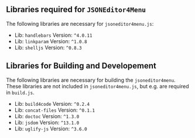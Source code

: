 
## Libraries required for  `JSONEditor4Menu`
The following libraries are necessary for `jsoneditor4menu.js`:
* Lib: `handlebars` Version: `^4.0.11`
* Lib: `linkparam` Version: `^1.0.8`
* Lib: `shelljs` Version: `^0.8.3`


## Libraries for Building and Developement
The following libraries are necessary for building the `jsoneditor4menu`. 
These libraries are not included in `jsoneditor4menu.js`, but e.g. are required in `build.js`.
* Lib: `build4code` Version: `^0.2.4`
* Lib: `concat-files` Version: `^0.1.1`
* Lib: `doctoc` Version: `^1.3.0`
* Lib: `jsdom` Version: `^13.1.0`
* Lib: `uglify-js` Version: `^3.6.0`

